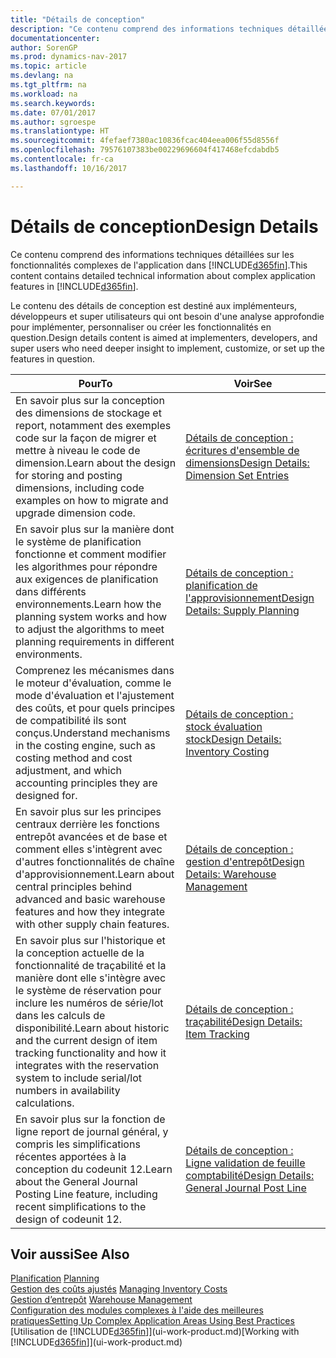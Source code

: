 ```yaml
---
title: "Détails de conception"
description: "Ce contenu comprend des informations techniques détaillées sur les fonctionnalités complexes de l'application dans [!INCLUDE[d365fin](includes/d365fin_md.md)]."
documentationcenter: 
author: SorenGP
ms.prod: dynamics-nav-2017
ms.topic: article
ms.devlang: na
ms.tgt_pltfrm: na
ms.workload: na
ms.search.keywords: 
ms.date: 07/01/2017
ms.author: sgroespe
ms.translationtype: HT
ms.sourcegitcommit: 4fefaef7380ac10836fcac404eea006f55d8556f
ms.openlocfilehash: 79576107383be00229696604f417468efcdabdb5
ms.contentlocale: fr-ca
ms.lasthandoff: 10/16/2017

---
```

# <a name="design-details"></a><span data-ttu-id="6a6f0-103">Détails de conception</span><span class="sxs-lookup"><span data-stu-id="6a6f0-103">Design Details</span></span>
<span data-ttu-id="6a6f0-104">Ce contenu comprend des informations techniques détaillées sur les fonctionnalités complexes de l'application dans [!INCLUDE[d365fin](includes/d365fin_md.md)].</span><span class="sxs-lookup"><span data-stu-id="6a6f0-104">This content contains detailed technical information about complex application features in [!INCLUDE[d365fin](includes/d365fin_md.md)].</span></span>  

 <span data-ttu-id="6a6f0-105">Le contenu des détails de conception est destiné aux implémenteurs, développeurs et super utilisateurs qui ont besoin d'une analyse approfondie pour implémenter, personnaliser ou créer les fonctionnalités en question.</span><span class="sxs-lookup"><span data-stu-id="6a6f0-105">Design details content is aimed at implementers, developers, and super users who need deeper insight to implement, customize, or set up the features in question.</span></span>  

|<span data-ttu-id="6a6f0-106">**Pour**</span><span class="sxs-lookup"><span data-stu-id="6a6f0-106">**To**</span></span>|<span data-ttu-id="6a6f0-107">**Voir**</span><span class="sxs-lookup"><span data-stu-id="6a6f0-107">**See**</span></span>|  
|------------|-------------|  
|<span data-ttu-id="6a6f0-108">En savoir plus sur la conception des dimensions de stockage et report, notamment des exemples code sur la façon de migrer et mettre à niveau le code de dimension.</span><span class="sxs-lookup"><span data-stu-id="6a6f0-108">Learn about the design for storing and posting dimensions, including code examples on how to migrate and upgrade dimension code.</span></span>|[<span data-ttu-id="6a6f0-109">Détails de conception : écritures d'ensemble de dimensions</span><span class="sxs-lookup"><span data-stu-id="6a6f0-109">Design Details: Dimension Set Entries</span></span>](design-details-dimension-set-entries.md)|  
|<span data-ttu-id="6a6f0-110">En savoir plus sur la manière dont le système de planification fonctionne et comment modifier les algorithmes pour répondre aux exigences de planification dans différents environnements.</span><span class="sxs-lookup"><span data-stu-id="6a6f0-110">Learn how the planning system works and how to adjust the algorithms to meet planning requirements in different environments.</span></span>|[<span data-ttu-id="6a6f0-111">Détails de conception : planification de l'approvisionnement</span><span class="sxs-lookup"><span data-stu-id="6a6f0-111">Design Details: Supply Planning</span></span>](design-details-supply-planning.md)|  
|<span data-ttu-id="6a6f0-112">Comprenez les mécanismes dans le moteur d'évaluation, comme le mode d'évaluation et l'ajustement des coûts, et pour quels principes de compatibilité ils sont conçus.</span><span class="sxs-lookup"><span data-stu-id="6a6f0-112">Understand mechanisms in the costing engine, such as costing method and cost adjustment, and which accounting principles they are designed for.</span></span>|[<span data-ttu-id="6a6f0-113">Détails de conception : stock évaluation stock</span><span class="sxs-lookup"><span data-stu-id="6a6f0-113">Design Details: Inventory Costing</span></span>](design-details-inventory-costing.md)|  
|<span data-ttu-id="6a6f0-114">En savoir plus sur les principes centraux derrière les fonctions entrepôt avancées et de base et comment elles s'intègrent avec d'autres fonctionnalités de chaîne d'approvisionnement.</span><span class="sxs-lookup"><span data-stu-id="6a6f0-114">Learn about central principles behind advanced and basic warehouse features and how they integrate with other supply chain features.</span></span>|[<span data-ttu-id="6a6f0-115">Détails de conception : gestion d'entrepôt</span><span class="sxs-lookup"><span data-stu-id="6a6f0-115">Design Details: Warehouse Management</span></span>](design-details-warehouse-management.md)|  
|<span data-ttu-id="6a6f0-116">En savoir plus sur l'historique et la conception actuelle de la fonctionnalité de traçabilité et la manière dont elle s'intègre avec le système de réservation pour inclure les numéros de série/lot dans les calculs de disponibilité.</span><span class="sxs-lookup"><span data-stu-id="6a6f0-116">Learn about historic and the current design of item tracking functionality and how it integrates with the reservation system to include serial/lot numbers in availability calculations.</span></span>|[<span data-ttu-id="6a6f0-117">Détails de conception : traçabilité</span><span class="sxs-lookup"><span data-stu-id="6a6f0-117">Design Details: Item Tracking</span></span>](design-details-item-tracking.md)|  
|<span data-ttu-id="6a6f0-118">En savoir plus sur la fonction de ligne report de journal général, y compris les simplifications récentes apportées à la conception du codeunit 12.</span><span class="sxs-lookup"><span data-stu-id="6a6f0-118">Learn about the General Journal Posting Line feature, including recent simplifications to the design of codeunit 12.</span></span>|[<span data-ttu-id="6a6f0-119">Détails de conception : Ligne validation de feuille comptabilité</span><span class="sxs-lookup"><span data-stu-id="6a6f0-119">Design Details: General Journal Post Line</span></span>](design-details-general-journal-post-line.md)|  

## <a name="see-also"></a><span data-ttu-id="6a6f0-120">Voir aussi</span><span class="sxs-lookup"><span data-stu-id="6a6f0-120">See Also</span></span>  
 <span data-ttu-id="6a6f0-121">[Planification](production-planning.md) </span><span class="sxs-lookup"><span data-stu-id="6a6f0-121">[Planning](production-planning.md) </span></span>  
 <span data-ttu-id="6a6f0-122">[Gestion des coûts ajustés](finance-manage-inventory-costs.md) </span><span class="sxs-lookup"><span data-stu-id="6a6f0-122">[Managing Inventory Costs](finance-manage-inventory-costs.md) </span></span>  
 <span data-ttu-id="6a6f0-123">[Gestion d’entrepôt](warehouse-manage-warehouse.md) </span><span class="sxs-lookup"><span data-stu-id="6a6f0-123">[Warehouse Management](warehouse-manage-warehouse.md) </span></span>  
 [<span data-ttu-id="6a6f0-124">Configuration des modules complexes à l'aide des meilleures pratiques</span><span class="sxs-lookup"><span data-stu-id="6a6f0-124">Setting Up Complex Application Areas Using Best Practices</span></span>](set-up-complex-application-areas-using-best-practices.md)  
 <span data-ttu-id="6a6f0-125">[Utilisation de [!INCLUDE[d365fin](includes/d365fin_md.md)]](ui-work-product.md)</span><span class="sxs-lookup"><span data-stu-id="6a6f0-125">[Working with [!INCLUDE[d365fin](includes/d365fin_md.md)]](ui-work-product.md)</span></span>

